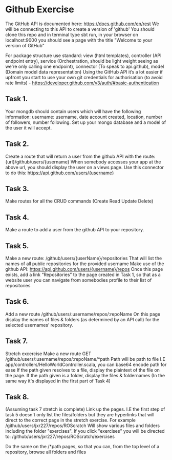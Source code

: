 # Github Exercise
 The GitHub API is documented here: https://docs.github.com/en/rest
 We will be connecting to this API to create a version of 'github'
 You should clone this repo and in terminal type sbt run, in your browser on localhost:9000 you should see a page with the title "Welcome to your version   of GitHub"
 
  For package structure use standard: view (html templates), controller (API endpoint entry), service (Orchestration, should be light weight seeing as    we're only calling one endpoint), connector (To speak to api.github), model (Domain model data representation)
 Using the GitHub API it’s a lot easier if upfront you start to use your own git credentials for authorisation (to avoid rate limits) -    https://developer.github.com/v3/auth/#basic-authentication 
 
## Task 1.
 Your mongdb should contain users which will have the following information: username: username, date account created, location,   number of followers, number following.
 Set up your mongo database and a model of the user it will accept.
 
 ## Task 2.
 Create a route that will return a user from the github API with the route:
 {url}/github/users/{username}
 When somebody accesses your app at the above url, you should display the user on a views page. 
 Use this connector to do this:
 https://api.github.com/users/{username}

## Task 3.
 Make routes for all the CRUD commands (Create Read Update Delete)
 
 ## Task 4.
  Make a route to add a user from the github API to your repository.
 
 ## Task 5.
  Make a  new route: /github/users/{userName}/repositories That will list the names of all public repositories for the provided username
  Make use of the github API: https://api.github.com/users/{username}/repos
  Once this page exists, add a link “Repositories” to the page created in Task 1, so that as a website user you can navigate from somebodies profile to    their list of repositories
 
## Task 6.
 Add a new route /github/users/:username/repos/:repoName
 On this page display the names of files & folders (as determined by an API call) for the selected usernames’ repository.
 
 ## Task 7.
  Stretch excercise 
  Make a new route GET /github/users/:username/repos/:repoName/*path
  Path will be path to file I.E app/controllers/HelloWorldController.scala, you can base64 encode path for ease
  If the path given resolves to a file, display the plaintext of the file on the page.
  If the path given is a folder, display the files & foldernames (In the same way it's displayed in the first part of Task 4)
## Task 8. 
 (Assuming task 7 stretch is complete)
 Link up the pages. I.E the first step of task 5 doesn't only list the files/folders but they are hyperlinks that will direct to the correct page in the  stretch exercise.
 For example /github/users/jxr227/repos/ROScratch  Will show various files and folders including the folder "exercises". If you click "exercises" you  will be directed to:
 /github/users/jxr227/repos/ROScratch/exercises
 
 Do the same on the /*path pages, so that you can, from the top level of a repository, browse all folders and files
